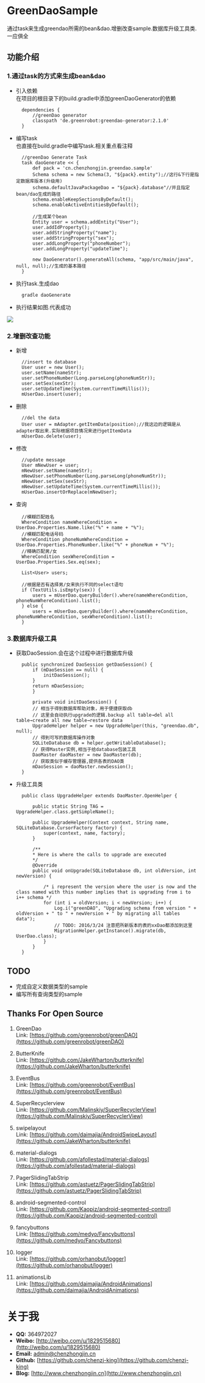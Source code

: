 # GreenDaoSample
通过task来生成greendao所需的bean&dao.增删改查sample.数据库升级工具类.一应俱全

## 功能介绍 ##
### 1.通过task的方式来生成bean&dao ###

- 引入依赖  
在项目的根目录下的build.gradle中添加greenDaoGenerator的依赖
  
        dependencies {
        	//greenDao generator
        	classpath 'de.greenrobot:greendao-generator:2.1.0'
    	}


- 编写task  
也直接在build.gradle中编写task.相关重点看注释

    	//greenDao Generate Task
		task daoGenerate << {
    		def pack = 'cn.chenzhongjin.greendao.sample'
    		Schema schema = new Schema(3, "${pack}.entity");//这行&下行是指定数据库版本(升级用)	
    		schema.defaultJavaPackageDao = "${pack}.database"//并且指定bean/dao生成的路径
    		schema.enableKeepSectionsByDefault();
    		schema.enableActiveEntitiesByDefault();

			//生成某个bean
    		Entity user = schema.addEntity("User");
    		user.addIdProperty();
    		user.addStringProperty("name");
    		user.addStringProperty("sex");
    		user.addLongProperty("phoneNumber");
    		user.addLongProperty("updateTime");

    		new DaoGenerator().generateAll(schema, "app/src/main/java", null, null);//生成的基本路径
		}

- 执行task.生成dao

    	gradle daoGenerate


- 执行结果如图.代表成功

![](http://i.imgur.com/pOXthzf.jpg)

### 2.增删改查功能 ###

- 新增

       	//insert to database
        User user = new User();
        user.setName(nameStr);
        user.setPhoneNumber(Long.parseLong(phoneNumStr));
        user.setSex(sexStr);
        user.setUpdateTime(System.currentTimeMillis());
        mUserDao.insert(user);

- 删除

    	//del the data
    	User user = mAdapter.getItemData(position);//我这边的逻辑是从adapter取出来.实际根据项目情况来进行getItemData
    	mUserDao.delete(user);

- 修改

    	//update message
        User mNewUser = user;
        mNewUser.setName(nameStr);
        mNewUser.setPhoneNumber(Long.parseLong(phoneNumStr));
        mNewUser.setSex(sexStr);
        mNewUser.setUpdateTime(System.currentTimeMillis());
        mUserDao.insertOrReplace(mNewUser);

- 查询

		//模糊匹配姓名
    	WhereCondition nameWhereCondition = UserDao.Properties.Name.like("%" + name + "%");
		//模糊匹配电话号码
        WhereCondition phoneNumWhereCondition = UserDao.Properties.PhoneNumber.like("%" + phoneNum + "%");
		//精确匹配男/女
        WhereCondition sexWhereCondition = UserDao.Properties.Sex.eq(sex);

        List<User> users;

		//根据是否有选择男/女来执行不同的select语句
        if (TextUtils.isEmpty(sex)) {
            users = mUserDao.queryBuilder().where(nameWhereCondition, phoneNumWhereCondition).list();
        } else {
            users = mUserDao.queryBuilder().where(nameWhereCondition, phoneNumWhereCondition, sexWhereCondition).list();
        }

### 3.数据库升级工具 ###

- 获取DaoSession.会在这个过程中进行数据库升级

        public synchronized DaoSession getDaoSession() {
        	if (mDaoSession == null) {
        	    initDaoSession();
        	}
        	return mDaoSession;
    		}

    		private void initDaoSession() {
        	// 相当于得到数据库帮助对象，用于便捷获取db
        	// 这里会自动执行upgrade的逻辑.backup all table→del all table→create all new table→restore data
        	UpgradeHelper helper = new UpgradeHelper(this, "greendao.db", null);
        	// 得到可写的数据库操作对象
        	SQLiteDatabase db = helper.getWritableDatabase();
        	// 获得Master实例,相当于给database包装工具
        	DaoMaster daoMaster = new DaoMaster(db);
        	// 获取类似于缓存管理器,提供各表的DAO类
        	mDaoSession = daoMaster.newSession();
    	}

- 升级工具类

    	public class UpgradeHelper extends DaoMaster.OpenHelper {

    		public static String TAG = UpgradeHelper.class.getSimpleName();
	
    		public UpgradeHelper(Context context, String name, SQLiteDatabase.CursorFactory factory) {
        		super(context, name, factory);
    		}

    		/**
     		* Here is where the calls to upgrade are executed
     		*/
    		@Override
    		public void onUpgrade(SQLiteDatabase db, int oldVersion, int newVersion) {
	
        		/* i represent the version where the user is now and the class named with this number implies that is upgrading from i to i++ schema */
        		for (int i = oldVersion; i < newVersion; i++) {
        		    Log.i("greenDAO", "Upgrading schema from version " + oldVersion + " to " + newVersion + " by migrating all tables data");
        		    // TODO: 2016/3/24 注意把所新版本的表的xxDao都添加到这里
        		    MigrationHelper.getInstance().migrate(db, UserDao.class);
        		}
    		}
		}


## TODO ##
- 完成自定义数据类型的sample
- 编写所有查询类型的sample

## Thanks For Open Source ##
1.  GreenDao  
Link: [https://github.com/greenrobot/greenDAO](https://github.com/greenrobot/greenDAO)

1.  ButterKnife  
Link: [https://github.com/JakeWharton/butterknife](https://github.com/JakeWharton/butterknife)

1.  EventBus  
Link: [https://github.com/greenrobot/EventBus](https://github.com/greenrobot/EventBus)

1.  SuperRecyclerview  
Link: [https://github.com/Malinskiy/SuperRecyclerView](https://github.com/Malinskiy/SuperRecyclerView)

1.  swipelayout  
Link: [https://github.com/daimajia/AndroidSwipeLayout](https://github.com/JakeWharton/butterknife)

1.  material-dialogs  
Link: [https://github.com/afollestad/material-dialogs](https://github.com/afollestad/material-dialogs)

1.  PagerSlidingTabStrip  
Link: [https://github.com/astuetz/PagerSlidingTabStrip](https://github.com/astuetz/PagerSlidingTabStrip)

1.  android-segmented-control  
Link: [https://github.com/Kaopiz/android-segmented-control](https://github.com/Kaopiz/android-segmented-control)

1.  fancybuttons  
Link: [https://github.com/medyo/Fancybuttons](https://github.com/medyo/Fancybuttons)

1.  logger  
Link: [https://github.com/orhanobut/logger](https://github.com/orhanobut/logger)

1.  animationsLib  
Link: [https://github.com/daimajia/AndroidAnimations](https://github.com/daimajia/AndroidAnimations)


# 关于我 #

- **QQ:** 364972027
- **Weibo:** [http://weibo.com/u/1829515680](http://weibo.com/u/1829515680)
- **Email:** admin@chenzhongjin.cn
- **Github:** [https://github.com/chenzj-king](https://github.com/chenzj-king)
- **Blog:** [http://www.chenzhongjin.cn](http://www.chenzhongjin.cn)